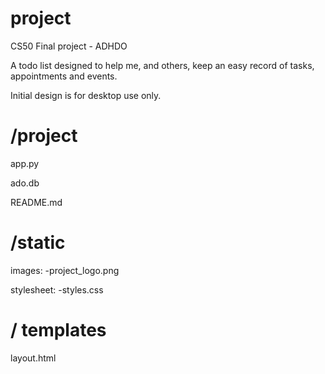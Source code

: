 # project
CS50 Final project - ADHDO

A todo list designed to help me, and others, keep an easy record of tasks, appointments and events.

Initial design is for desktop use only.

# /project
app.py

ado.db

README.md

# /static
images:
-project_logo.png

stylesheet:
-styles.css 

# / templates
layout.html

